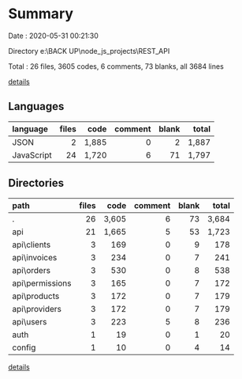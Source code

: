# Summary

Date : 2020-05-31 00:21:30

Directory e:\BACK UP\node_js_projects\REST_API

Total : 26 files,  3605 codes, 6 comments, 73 blanks, all 3684 lines

[details](details.md)

## Languages
| language | files | code | comment | blank | total |
| :--- | ---: | ---: | ---: | ---: | ---: |
| JSON | 2 | 1,885 | 0 | 2 | 1,887 |
| JavaScript | 24 | 1,720 | 6 | 71 | 1,797 |

## Directories
| path | files | code | comment | blank | total |
| :--- | ---: | ---: | ---: | ---: | ---: |
| . | 26 | 3,605 | 6 | 73 | 3,684 |
| api | 21 | 1,665 | 5 | 53 | 1,723 |
| api\clients | 3 | 169 | 0 | 9 | 178 |
| api\invoices | 3 | 234 | 0 | 7 | 241 |
| api\orders | 3 | 530 | 0 | 8 | 538 |
| api\permissions | 3 | 165 | 0 | 7 | 172 |
| api\products | 3 | 172 | 0 | 7 | 179 |
| api\providers | 3 | 172 | 0 | 7 | 179 |
| api\users | 3 | 223 | 5 | 8 | 236 |
| auth | 1 | 19 | 0 | 1 | 20 |
| config | 1 | 10 | 0 | 4 | 14 |

[details](details.md)